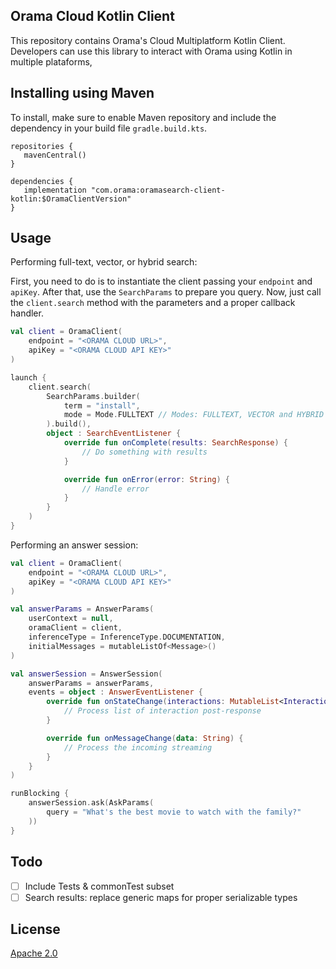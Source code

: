 Orama Cloud Kotlin Client
---

This repository contains Orama's Cloud Multiplatform Kotlin Client.
Developers can use this library to interact with Orama using Kotlin in multiple plataforms,

## Installing using Maven

To install, make sure to enable Maven repository and include the dependency in your build file `gradle.build.kts`.

```
repositories {
   mavenCentral()
}

dependencies {
   implementation "com.orama:oramasearch-client-kotlin:$OramaClientVersion"
}
```

## Usage

Performing full-text, vector, or hybrid search:

First, you need to do is to instantiate the client passing your `endpoint` and `apiKey`.
After that, use the `SearchParams` to prepare you query.
Now, just call the `client.search` method with the parameters and a proper callback handler.

```kotlin
val client = OramaClient(
    endpoint = "<ORAMA CLOUD URL>",
    apiKey = "<ORAMA CLOUD API KEY>"
)

launch {
    client.search(
        SearchParams.builder(
            term = "install",
            mode = Mode.FULLTEXT // Modes: FULLTEXT, VECTOR and HYBRID
        ).build(),
        object : SearchEventListener {
            override fun onComplete(results: SearchResponse) {
                // Do something with results 
            }

            override fun onError(error: String) {
                // Handle error
            }
        }
    )
}
```

Performing an answer session:

```kotlin
val client = OramaClient(
    endpoint = "<ORAMA CLOUD URL>",
    apiKey = "<ORAMA CLOUD API KEY>"
)

val answerParams = AnswerParams(
    userContext = null,
    oramaClient = client,
    inferenceType = InferenceType.DOCUMENTATION,
    initialMessages = mutableListOf<Message>()
)

val answerSession = AnswerSession(
    answerParams = answerParams,
    events = object : AnswerEventListener {
        override fun onStateChange(interactions: MutableList<Interaction>) {
            // Process list of interaction post-response
        }

        override fun onMessageChange(data: String) {
            // Process the incoming streaming 
        }
    }
)

runBlocking {
    answerSession.ask(AskParams(
        query = "What's the best movie to watch with the family?"
    ))
}
```

## Todo

- [ ] Include Tests & commonTest subset
- [ ] Search results: replace generic maps for proper serializable types

## License

[Apache 2.0](/LICENSE.md)

